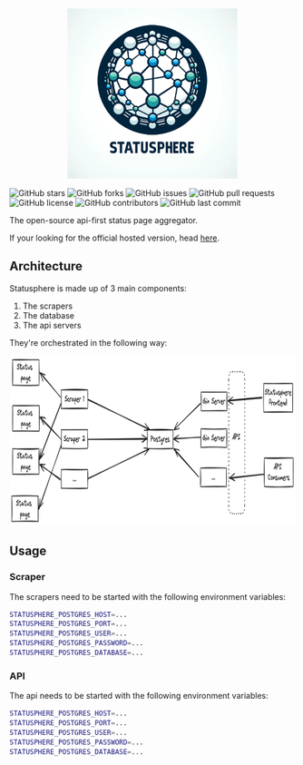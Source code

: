 <div align="center">
<img src="./docs/static/statusphere-white.png" width="300" height="300" alt="Statusphere logo">
</div>

![GitHub stars](https://img.shields.io/github/stars/metoro-io/statusphere?style=social)
![GitHub forks](https://img.shields.io/github/forks/metoro-io/statusphere?style=social)
![GitHub issues](https://img.shields.io/github/issues/metoro-io/statusphere)
![GitHub pull requests](https://img.shields.io/github/issues-pr/metoro-io/statusphere)
![GitHub license](https://img.shields.io/github/license/metoro-io/statusphere)
![GitHub contributors](https://img.shields.io/github/contributors/metoro-io/statusphere)
![GitHub last commit](https://img.shields.io/github/last-commit/metoro-io/statusphere)

The open-source api-first status page aggregator.

If your looking for the official hosted version, head [here](https://metoro.io/statusphere).

## Architecture

Statusphere is made up of 3 main components:

1. The scrapers
2. The database
3. The api servers

They're orchestrated in the following way:

<div align="center">
<img src="./docs/static/statusphere-architecture-white.png" height="300" alt="Statusphere logo">
</div>


## Usage

### Scraper

The scrapers need to be started with the following environment variables:

```bash
STATUSPHERE_POSTGRES_HOST=...
STATUSPHERE_POSTGRES_PORT=...
STATUSPHERE_POSTGRES_USER=...
STATUSPHERE_POSTGRES_PASSWORD=...
STATUSPHERE_POSTGRES_DATABASE=...
```

### API

The api needs to be started with the following environment variables:

```bash
STATUSPHERE_POSTGRES_HOST=...
STATUSPHERE_POSTGRES_PORT=...
STATUSPHERE_POSTGRES_USER=...
STATUSPHERE_POSTGRES_PASSWORD=...
STATUSPHERE_POSTGRES_DATABASE=...
```